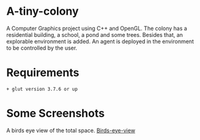 # A-tiny-colony
A Computer Graphics project using C++ and OpenGL. The colony has a residential building, a school, a pond and some trees. Besides that, an explorable environment is added. An agent is deployed in the environment to be controlled by the user.

# Requirements
	+ glut version 3.7.6 or up

# Some Screenshots
A birds eye view of the total space.
[Birds-eye-view](demo-images/birds-eye-view.jpg)